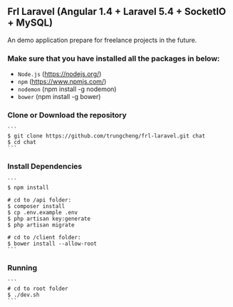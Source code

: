 ## Frl Laravel (Angular 1.4 + Laravel 5.4 + SocketIO + MySQL)

An demo application prepare for freelance projects in the future.

### Make sure that you have installed all the packages in below:

- `Node.js` (https://nodejs.org/)
- `npm` (https://www.npmjs.com/)
- `nodemon` (npm install -g nodemon)
- `bower` (npm install -g bower)

### Clone or Download the repository

	```
	$ git clone https://github.com/trungcheng/frl-laravel.git chat
	$ cd chat
	```
### Install Dependencies

	```
	$ npm install

	# cd to /api folder:
	$ composer install
	$ cp .env.example .env
	$ php artisan key:generate
	$ php artisan migrate
	
	# cd to /client folder:
	$ bower install --allow-root
	```
### Running 

	```
	# cd to root folder
	$ ./dev.sh
	```
